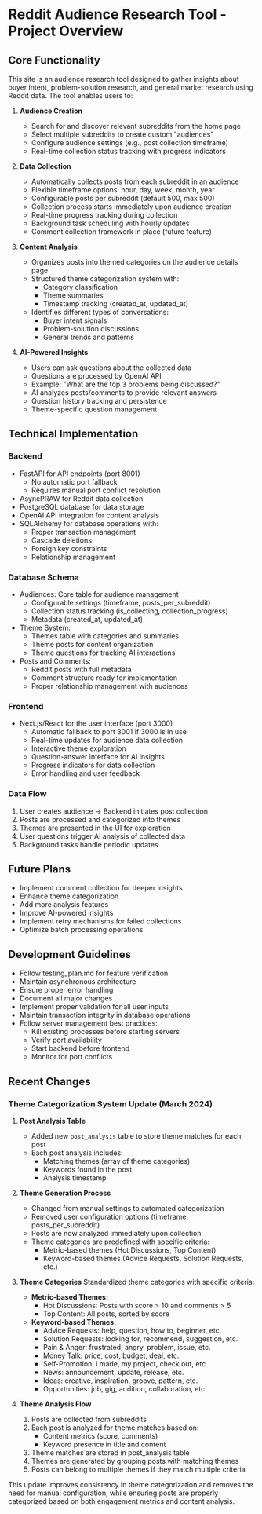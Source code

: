 # Reddit Audience Research Tool - Project Overview

## Core Functionality

This site is an audience research tool designed to gather insights about buyer intent, problem-solution research, and general market research using Reddit data. The tool enables users to:

1. **Audience Creation**
   - Search for and discover relevant subreddits from the home page
   - Select multiple subreddits to create custom "audiences"
   - Configure audience settings (e.g., post collection timeframe)
   - Real-time collection status tracking with progress indicators

2. **Data Collection**
   - Automatically collects posts from each subreddit in an audience
   - Flexible timeframe options: hour, day, week, month, year
   - Configurable posts per subreddit (default 500, max 500)
   - Collection process starts immediately upon audience creation
   - Real-time progress tracking during collection
   - Background task scheduling with hourly updates
   - Comment collection framework in place (future feature)

3. **Content Analysis**
   - Organizes posts into themed categories on the audience details page
   - Structured theme categorization system with:
     - Category classification
     - Theme summaries
     - Timestamp tracking (created_at, updated_at)
   - Identifies different types of conversations:
     - Buyer intent signals
     - Problem-solution discussions
     - General trends and patterns
   
4. **AI-Powered Insights**
   - Users can ask questions about the collected data
   - Questions are processed by OpenAI API
   - Example: "What are the top 3 problems being discussed?"
   - AI analyzes posts/comments to provide relevant answers
   - Question history tracking and persistence
   - Theme-specific question management




## Technical Implementation

### Backend
- FastAPI for API endpoints (port 8001)
  - No automatic port fallback
  - Requires manual port conflict resolution
- AsyncPRAW for Reddit data collection
- PostgreSQL database for data storage
- OpenAI API integration for content analysis
- SQLAlchemy for database operations with:
  - Proper transaction management
  - Cascade deletions
  - Foreign key constraints
  - Relationship management

### Database Schema
- Audiences: Core table for audience management
  - Configurable settings (timeframe, posts_per_subreddit)
  - Collection status tracking (is_collecting, collection_progress)
  - Metadata (created_at, updated_at)
- Theme System:
  - Themes table with categories and summaries
  - Theme posts for content organization
  - Theme questions for tracking AI interactions
- Posts and Comments:
  - Reddit posts with full metadata
  - Comment structure ready for implementation
  - Proper relationship management with audiences

### Frontend
- Next.js/React for the user interface (port 3000)
  - Automatic fallback to port 3001 if 3000 is in use
  - Real-time updates for audience data collection
  - Interactive theme exploration
  - Question-answer interface for AI insights
  - Progress indicators for data collection
  - Error handling and user feedback

### Data Flow
1. User creates audience → Backend initiates post collection
2. Posts are processed and categorized into themes
3. Themes are presented in the UI for exploration
4. User questions trigger AI analysis of collected data
5. Background tasks handle periodic updates

## Future Plans
- Implement comment collection for deeper insights
- Enhance theme categorization
- Add more analysis features
- Improve AI-powered insights
- Implement retry mechanisms for failed collections
- Optimize batch processing operations

## Development Guidelines
- Follow testing_plan.md for feature verification
- Maintain asynchronous architecture
- Ensure proper error handling
- Document all major changes
- Implement proper validation for all user inputs
- Maintain transaction integrity in database operations
- Follow server management best practices:
  - Kill existing processes before starting servers
  - Verify port availability
  - Start backend before frontend
  - Monitor for port conflicts

## Recent Changes

### Theme Categorization System Update (March 2024)
1. **Post Analysis Table**
   - Added new `post_analysis` table to store theme matches for each post
   - Each post analysis includes:
     - Matching themes (array of theme categories)
     - Keywords found in the post
     - Analysis timestamp

2. **Theme Generation Process**
   - Changed from manual settings to automated categorization
   - Removed user configuration options (timeframe, posts_per_subreddit)
   - Posts are now analyzed immediately upon collection
   - Theme categories are predefined with specific criteria:
     - Metric-based themes (Hot Discussions, Top Content)
     - Keyword-based themes (Advice Requests, Solution Requests, etc.)

3. **Theme Categories**
   Standardized theme categories with specific criteria:
   - **Metric-based Themes:**
     - Hot Discussions: Posts with score > 10 and comments > 5
     - Top Content: All posts, sorted by score
   - **Keyword-based Themes:**
     - Advice Requests: help, question, how to, beginner, etc.
     - Solution Requests: looking for, recommend, suggestion, etc.
     - Pain & Anger: frustrated, angry, problem, issue, etc.
     - Money Talk: price, cost, budget, deal, etc.
     - Self-Promotion: i made, my project, check out, etc.
     - News: announcement, update, release, etc.
     - Ideas: creative, inspiration, groove, pattern, etc.
     - Opportunities: job, gig, audition, collaboration, etc.

4. **Theme Analysis Flow**
   1. Posts are collected from subreddits
   2. Each post is analyzed for theme matches based on:
      - Content metrics (score, comments)
      - Keyword presence in title and content
   3. Theme matches are stored in post_analysis table
   4. Themes are generated by grouping posts with matching themes
   5. Posts can belong to multiple themes if they match multiple criteria

This update improves consistency in theme categorization and removes the need for manual configuration, while ensuring posts are properly categorized based on both engagement metrics and content analysis. 